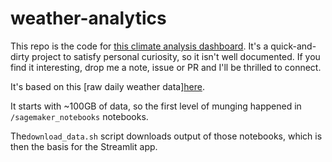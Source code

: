 # weather-analytics

This repo is the code for [this climate analysis dashboard](https://share.streamlit.io/dansbecker/weather-analytics/main). It's a quick-and-dirty project to satisfy personal curiosity, so it isn't well documented. If you find it interesting, drop me a note, issue or PR and I'll be thrilled to connect.

It's based on this [raw daily weather data][here](https://docs.opendata.aws/noaa-ghcn-pds/readme.html).

It starts with ~100GB of data, so the first level of munging happened in `/sagemaker_notebooks` notebooks.

The`download_data.sh` script downloads output of those notebooks, which is then the basis for the Streamlit app.
